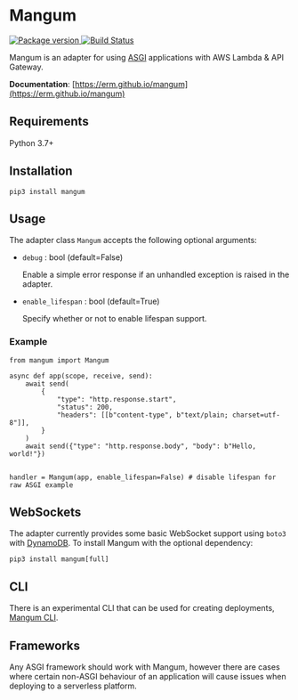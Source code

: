 # Mangum

<a href="https://pypi.org/project/mangum/">
    <img src="https://badge.fury.io/py/mangum.svg" alt="Package version">
</a>
<a href="https://travis-ci.org/erm/mangum">
    <img src="https://travis-ci.org/erm/mangum.svg?branch=master" alt="Build Status">
</a>

Mangum is an adapter for using [ASGI](https://asgi.readthedocs.io/en/latest/) applications with AWS Lambda & API Gateway.

**Documentation**: [https://erm.github.io/mangum](https://erm.github.io/mangum)

## Requirements

Python 3.7+

## Installation

```shell
pip3 install mangum
```

## Usage

The adapter class `Mangum` accepts the following optional arguments:

- `debug` : bool (default=False)
    
    Enable a simple error response if an unhandled exception is raised in the adapter.

- `enable_lifespan` : bool (default=True)
    
    Specify whether or not to enable lifespan support.

### Example

```python3
from mangum import Mangum

async def app(scope, receive, send):
    await send(
        {
            "type": "http.response.start",
            "status": 200,
            "headers": [[b"content-type", b"text/plain; charset=utf-8"]],
        }
    )
    await send({"type": "http.response.body", "body": b"Hello, world!"})


handler = Mangum(app, enable_lifespan=False) # disable lifespan for raw ASGI example
```

## WebSockets

The adapter currently provides some basic WebSocket support using `boto3` with [DynamoDB](https://aws.amazon.com/dynamodb/). To install Mangum with the optional dependency:

```shell
pip3 install mangum[full]
```

## CLI

There is an experimental CLI that can be used for creating deployments, [Mangum CLI](https://github.com/erm/mangum-cli).

## Frameworks

Any ASGI framework should work with Mangum, however there are cases where certain non-ASGI behaviour of an application will cause issues when deploying to a serverless platform.
